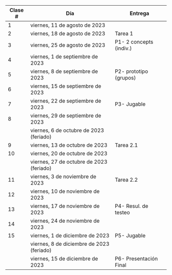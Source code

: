 | Clase # | Día | Entrega |
|--|--|--|
| 1 | viernes, 11 de agosto de 2023 |  |
| 2 | viernes, 18 de agosto de 2023 | Tarea 1 |
| 3 | viernes, 25 de agosto de 2023 | P1- 2 concepts (indiv.) |
| 4 | viernes, 1 de septiembre de 2023 |  |
| 5 | viernes, 8 de septiembre de 2023 | P2- prototipo (grupos) |
| 6 | viernes, 15 de septiembre de 2023 |  |
| 7 | viernes, 22 de septiembre de 2023 | P3- Jugable |
| 8 | viernes, 29 de septiembre de 2023 |  |
|  | viernes, 6 de octubre de 2023 (feriado) |  |
| 9 | viernes, 13 de octubre de 2023 | Tarea 2.1 |
| 10 | viernes, 20 de octubre de 2023 |  |
|  | viernes, 27 de octubre de 2023 (feriado) |  |
| 11 | viernes, 3 de noviembre de 2023 | Tarea 2.2 |
| 12 | viernes, 10 de noviembre de 2023 |  |
| 13 | viernes, 17 de noviembre de 2023 | P4- Resul. de testeo |
| 14 | viernes, 24 de noviembre de 2023 |  |
| 15 | viernes, 1 de diciembre de 2023 | P5- Jugable |
|  | viernes, 8 de diciembre de 2023 (feriado) |  |
|  | viernes, 15 de diciembre de 2023 | P6- Presentación Final |
